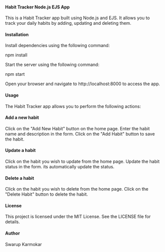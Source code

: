 #### Habit Tracker Node.js EJS App
This is a Habit Tracker app built using Node.js and EJS. It allows you to track your daily habits by adding, updating and deleting them.

#### Installation
Install dependencies using the following command:

npm install

Start the server using the following command:

npm start

Open your browser and navigate to http://localhost:8000 to access the app.

#### Usage
The Habit Tracker app allows you to perform the following actions:

#### Add a new habit
Click on the "Add New Habit" button on the home page.
Enter the habit name and description in the form.
Click on the "Add Habit" button to save the habit.

#### Update a habit
Click on the habit you wish to update from the home page.
Update the habit status in the form. its automatically update the status.

#### Delete a habit
Click on the habit you wish to delete from the home page.
Click on the "Delete Habit" button to delete the habit.

#### License
This project is licensed under the MIT License. See the LICENSE file for details.

#### Author
Swarup Karmokar

